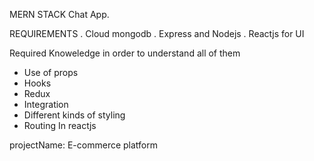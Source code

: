  MERN STACK Chat App.

REQUIREMENTS
 . Cloud mongodb
 . Express and Nodejs
 . Reactjs for UI


Required Knoweledge in order to understand all of them


- Use of props
- Hooks
- Redux 
- Integration
- Different kinds of styling
- Routing In reactjs



projectName: E-commerce platform
